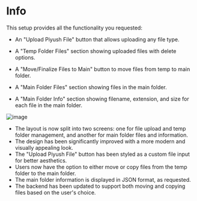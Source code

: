 # Info
This setup provides all the functionality you requested:

- An "Upload Piyush File" button that allows uploading any file type.

- A "Temp Folder Files" section showing uploaded files with delete options.
- A "Move/Finalize Files to Main" button to move files from temp to main folder.
- A "Main Folder Files" section showing files in the main folder.
- A "Main Folder Info" section showing filename, extension, and size for each file in the main folder.

![image](https://github.com/user-attachments/assets/1bf9e40d-96d0-445f-a5f5-4868b8eb7c1f)

- The layout is now split into two screens: one for file upload and temp folder management, and another for main folder files and information.
- The design has been significantly improved with a more modern and visually appealing look.
- The "Upload Piyush File" button has been styled as a custom file input for better aesthetics.
- Users now have the option to either move or copy files from the temp folder to the main folder.
- The main folder information is displayed in JSON format, as requested.
- The backend has been updated to support both moving and copying files based on the user's choice.
